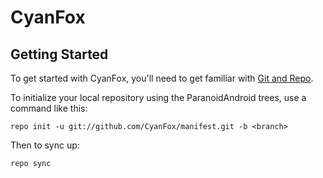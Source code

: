 CyanFox
===============

Getting Started
---------------

To get started with CyanFox, you'll need to get
familiar with [Git and Repo](http://source.android.com/download/using-repo).

To initialize your local repository using the ParanoidAndroid trees, use a command like this:

    repo init -u git://github.com/CyanFox/manifest.git -b <branch>

Then to sync up:

    repo sync

